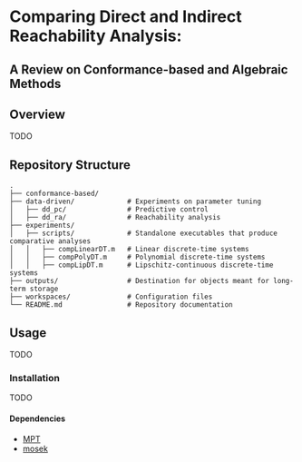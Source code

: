 # Comparing Direct and Indirect Reachability Analysis:
## A Review on Conformance-based and Algebraic Methods
## Overview
TODO
## Repository Structure

```plaintext
.
├── conformance-based/
├── data-driven/             # Experiments on parameter tuning
│   ├── dd_pc/               # Predictive control
│   ├── dd_ra/               # Reachability analysis
├── experiments/
│   ├── scripts/             # Standalone executables that produce comparative analyses
│   │   ├── compLinearDT.m   # Linear discrete-time systems
│   │   ├── compPolyDT.m     # Polynomial discrete-time systems
│   │   ├── compLipDT.m      # Lipschitz-continuous discrete-time systems
├── outputs/                 # Destination for objects meant for long-term storage
├── workspaces/              # Configuration files
└── README.md                # Repository documentation

```
## Usage
TODO
### Installation
TODO
#### Dependencies
* [MPT](https://www.mpt3.org)
* [mosek](https://www.mosek.com/products/academic-licenses/)
